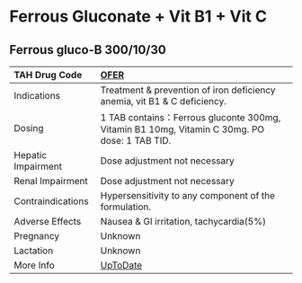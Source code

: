 # Ferrous Gluconate + Vit B1 + Vit C

## Ferrous gluco-B 300/10/30

| TAH Drug Code      | [OFER](https://www.tahsda.org.tw/drugs/hissearch.php?drug_code=OFER)                                  |
|:-------------------|:------------------------------------------------------------------------------------------------------|
| Indications        | Treatment & prevention of iron deficiency anemia, vit B1 & C deficiency.                              |
| Dosing             | 1 TAB contains：Ferrous gluconte 300mg, Vitamin B1 10mg, Vitamin C 30mg. PO dose: 1 TAB TID.          |
| Hepatic Impairment | Dose adjustment not necessary                                                                         |
| Renal Impairment   | Dose adjustment not necessary                                                                         |
| Contraindications  | Hypersensitivity to any component of the formulation.                                                 |
| Adverse Effects    | Nausea & GI irritation, tachycardia(5%)                                                               |
| Pregnancy          | Unknown                                                                                               |
| Lactation          | Unknown                                                                                               |
| More Info          | [UpToDate](https://www.uptodate.com/contents/ferrous-gluconate-and-vit-b1-and-vit-c-drug-information) |

